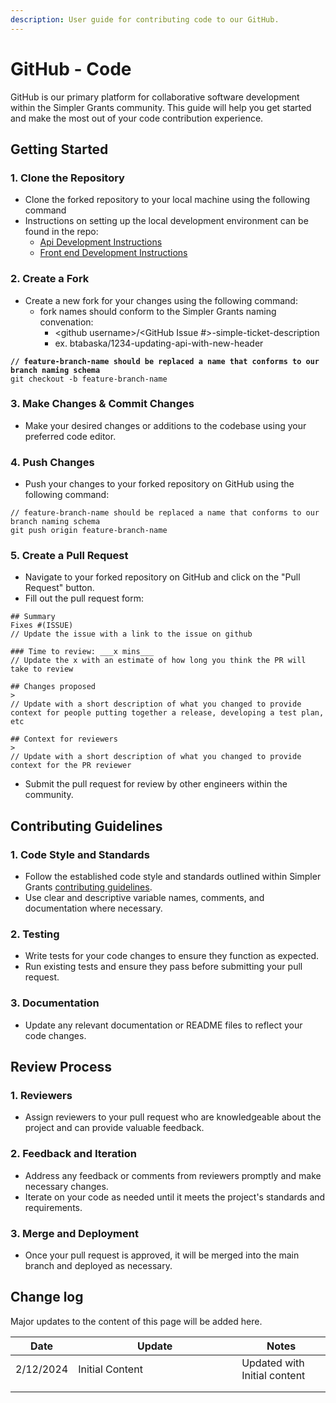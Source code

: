 ```yaml
---
description: User guide for contributing code to our GitHub.
---
```


# GitHub - Code

GitHub is our primary platform for collaborative software development within the Simpler Grants community. This guide will help you get started and make the most out of your code contribution experience.

## Getting Started

### 1. Clone the Repository

* Clone the forked repository to your local machine using the following command
* Instructions on setting up the local development environment can be found in the repo:
  * [Api Development Instructions ](../../../api/development.md)
  * [Front end Development Instructions](../../../../frontend/)

### 2. Create a Fork

* Create a new fork for your changes using the following command:
  * fork names should conform to the Simpler Grants naming convenation:
    * \<github username>/\<GitHub Issue #>-simple-ticket-description
    * ex. btabaska/1234-updating-api-with-new-header



<pre><code><strong>// feature-branch-name should be replaced a name that conforms to our branch naming schema
</strong>git checkout -b feature-branch-name
</code></pre>

### 3. Make Changes & Commit Changes

* Make your desired changes or additions to the codebase using your preferred code editor.

### 4. Push Changes

* Push your changes to your forked repository on GitHub using the following command:

```
// feature-branch-name should be replaced a name that conforms to our branch naming schema
git push origin feature-branch-name
```

### 5. Create a Pull Request

* Navigate to your forked repository on GitHub and click on the "Pull Request" button.
* Fill out the pull request form:

```
## Summary
Fixes #(ISSUE)
// Update the issue with a link to the issue on github

### Time to review: ___x mins___
// Update the x with an estimate of how long you think the PR will take to review

## Changes proposed
>
// Update with a short description of what you changed to provide context for people putting together a release, developing a test plan, etc

## Context for reviewers
>
// Update with a short description of what you changed to provide context for the PR reviewer

```

* Submit the pull request for review by other engineers within the community.

## Contributing Guidelines

### 1. Code Style and Standards

* Follow the established code style and standards outlined within Simpler Grants  [contributing guidelines](../../../../CONTRIBUTING.md).
* Use clear and descriptive variable names, comments, and documentation where necessary.

### 2. Testing

* Write tests for your code changes to ensure they function as expected.
* Run existing tests and ensure they pass before submitting your pull request.

### 3. Documentation

* Update any relevant documentation or README files to reflect your code changes.

## Review Process

### 1. Reviewers

* Assign reviewers to your pull request who are knowledgeable about the project and can provide valuable feedback.

### 2. Feedback and Iteration

* Address any feedback or comments from reviewers promptly and make necessary changes.
* Iterate on your code as needed until it meets the project's standards and requirements.

### 3. Merge and Deployment

* Once your pull request is approved, it will be merged into the main branch and deployed as necessary.

## Change log

Major updates to the content of this page will be added here.

<table><thead><tr><th>Date</th><th width="246">Update</th><th>Notes</th></tr></thead><tbody><tr><td>2/12/2024</td><td>Initial Content</td><td>Updated with Initial content</td></tr><tr><td></td><td></td><td></td></tr><tr><td></td><td></td><td></td></tr></tbody></table>
